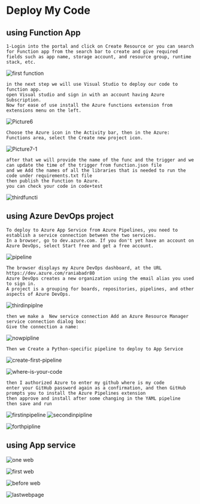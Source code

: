 # Deploy My Code
## using Function App 
```
1-Login into the portal and click on Create Resource or you can search for Function app from the search bar to create and give required fields such as app name, storage account, and resource group, runtime stack, etc.
```
![first function](https://user-images.githubusercontent.com/83798130/176980467-76a83f47-2d82-4852-b5ec-e4b700549830.jpg)
```
in the next step we will use Visual Studio to deploy our code to function app. 
open Visual studio and sign in with an account having Azure Subscription.
Now for ease of use install the Azure functions extension from extensions menu on the left.
```
![Picture6](https://user-images.githubusercontent.com/83798130/176981030-bbf44439-4b85-4dc4-952c-c39a8b5a1c0f.jpg)
```
Choose the Azure icon in the Activity bar, then in the Azure: Functions area, select the Create new project icon.
```
![Picture7-1](https://user-images.githubusercontent.com/83798130/176981096-0878447a-38c8-4ad7-b180-ba6824fab9a7.jpg)
```
after that we will provide the name of the func and the trigger and we can update the time of the trigger from function.json file
and we Add the names of all the libraries that is needed to run the code under requirements.txt file
then publish the Function to Azure.
you can check your code in code+test
```

![thirdfuncti](https://user-images.githubusercontent.com/83798130/176981430-2194dd42-60c0-4c4e-8a1f-2b7273cf1c28.jpg)


## using  Azure DevOps project
```
To deploy to Azure App Service from Azure Pipelines, you need to establish a service connection between the two services.
In a browser, go to dev.azure.com. If you don't yet have an account on Azure DevOps, select Start free and get a free account.
```
![pipeline](https://user-images.githubusercontent.com/83798130/176981551-702e0cb5-975d-47f5-ad37-ce06a70b96ca.jpg)
```
The browser displays my Azure DevOps dashboard, at the URL https://dev.azure.com/raniabadr80
Azure DevOps creates a new organization using the email alias you used to sign in.
A project is a grouping for boards, repositories, pipelines, and other aspects of Azure DevOps.
```
![thirdinpiplne](https://user-images.githubusercontent.com/83798130/176981704-5a5c26ab-302d-4809-8060-3ad6e0c874dd.jpg)
```
then we make a  New service connection Add an Azure Resource Manager service connection dialog box:
Give the connection a name:
```
![nowpipline](https://user-images.githubusercontent.com/83798130/176981833-b6fb9e79-b663-4745-9a15-85be9cbf8a15.jpg)
```
Then we Create a Python-specific pipeline to deploy to App Service
```
![create-first-pipeline](https://user-images.githubusercontent.com/83798130/176981893-f3df7784-2796-40e5-a2b7-c27365845846.png)

![where-is-your-code](https://user-images.githubusercontent.com/83798130/176981903-4289e478-696e-46bc-8036-fa0ef84998c2.png)
```
then I authorized Azure to enter my github where is my code 
enter your GitHub password again as a confirmation, and then GitHub prompts you to install the Azure Pipelines extension
then approve and install after some changing in the YAML pipeline
then save and run
```
![firstinpipeline](https://user-images.githubusercontent.com/83798130/176982100-6c066f96-289d-4f12-b3bd-f0734d761423.jpg)
![secondinpipline](https://user-images.githubusercontent.com/83798130/176982110-4bd3e615-00c5-45c9-a100-1498b9ea23d4.jpg)

![forthpipline](https://user-images.githubusercontent.com/83798130/176982050-bc43f9d0-47d7-4566-8799-841c62590139.jpg)

## using  App service 

![one web](https://user-images.githubusercontent.com/83798130/176983216-fe52c53d-f702-4ba5-9c34-787855a45ab4.jpg)

![first web](https://user-images.githubusercontent.com/83798130/176983221-776b0d8a-78fc-45e4-bc4c-36fec1a2f722.jpg)

![before web](https://user-images.githubusercontent.com/83798130/176983226-59066e24-924b-4a26-8d23-d28951b1fc92.jpg)

![lastwebpage](https://user-images.githubusercontent.com/83798130/176983232-79ff22d8-18e0-45ee-83be-eb9ec948443b.jpg)



